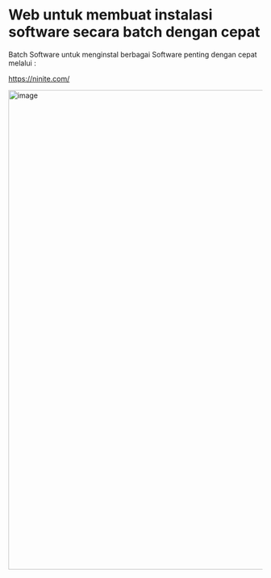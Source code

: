 # Web untuk membuat instalasi software secara batch dengan cepat

Batch Software untuk menginstal berbagai Software penting dengan cepat melalui :

https://ninite.com/

<img width="1917" height="949" alt="image" src="https://github.com/user-attachments/assets/9483b253-34f5-48a9-be8b-9eb475d53d62" />

